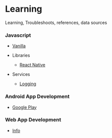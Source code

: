 # Learning

Learning, Troubleshoots, references, data sources

### Javascript

- [Vanilla](javascript/vanilla.md)

- Libraries

  - [React Native](javascript/libraries/react-native.md)

- Services

  - [Logging](javascript/services/logging.md)

### Android App Development

- [Google Play](mobile/android/google-play.md)

### Web App Development

- [Info](web/info.md)
